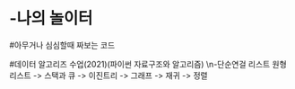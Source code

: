 # -나의 놀이터

#아무거나 심심할때 짜보는 코드

#데이터 알고리즈 수업(2021)(파이썬 자료구조와 알고리즘)
\n-단순연걸 리스트 원형리스트 -> 스택과 큐 -> 이진트리 -> 그래프 -> 재귀 -> 정렬

